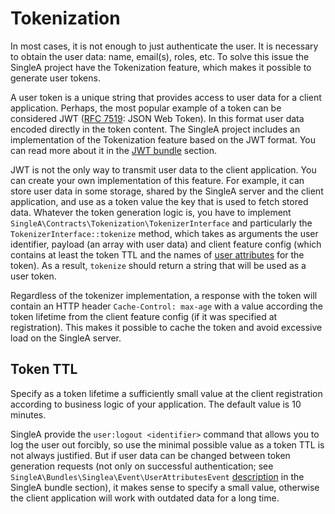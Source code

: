 # Tokenization

In most cases, it is not enough to just authenticate the user. It is necessary to obtain the user
data: name, email(s), roles, etc. To solve this issue the SingleA project have the Tokenization
feature, which makes it possible to generate user tokens.

A user token is a unique string that provides access to user data for a client application. Perhaps,
the most popular example of a token can be considered JWT
([RFC 7519](https://tools.ietf.org/html/rfc7519): JSON Web Token). In this format user data encoded
directly in the token content. The SingleA project includes an implementation of the Tokenization
feature based on the JWT format. You can read more about it in the
[JWT bundle](../bundles/jwt.md) section.

JWT is not the only way to transmit user data to the client application. You can create your own
implementation of this feature. For example, it can store user data in some storage, shared by the
SingleA server and the client application, and use as a token value the key that is used to fetch
stored data. Whatever the token generation logic is, you have to implement
`SingleA\Contracts\Tokenization\TokenizerInterface` and particularly
the `TokenizerInterface::tokenize` method, which takes as arguments the user identifier, payload
(an array with user data) and client feature config (which contains at least the token TTL and the
names of [user attributes](../bundles/singlea.md#user-attributes) for the token). As a result,
`tokenize` should return a string that will be used as a user token.

Regardless of the tokenizer implementation, a response with the token will contain an HTTP header
`Cache-Control: max-age` with a value according the token lifetime from the client feature config
(if it was specified at registration). This makes it possible to cache the token and avoid excessive
load on the SingleA server.

## Token TTL

Specify as a token lifetime a sufficiently small value at the client registration according to
business logic of your application. The default value is 10 minutes.

SingleA provide the `user:logout <identifier>` command that allows you to log the user out forcibly,
so use the minimal possible value as a token TTL is not always justified. But if user data can be
changed between token generation requests (not only on successful authentication; see
`SingleA\Bundles\Singlea\Event\UserAttributesEvent` [description](../bundles/singlea.md#userattributesevent)
in the SingleA bundle section), it makes sense to specify a small value, otherwise the client
application will work with outdated data for a long time.
